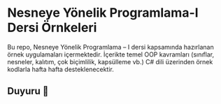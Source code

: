 # Nesneye Yönelik Programlama-I Dersi Örnkeleri
Bu repo, Nesneye Yönelik Programlama – I dersi kapsamında hazırlanan örnek uygulamaları içermektedir. İçerikte temel OOP kavramları (sınıflar, nesneler, kalıtım, çok biçimlilik, kapsülleme vb.) C# dili üzerinden örnek kodlarla hafta hafta desteklenecektir.


## Duyuru 📢
